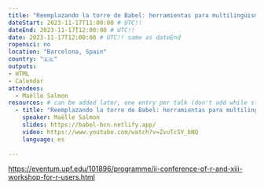 ```yaml
---
title: "Reemplazando la torre de Babel: herramientas para multilingüismo en R"
dateStart: 2023-11-17T11:00:00 # UTC!!
dateEnd: 2023-11-17T12:00:00 # UTC!!
date: 2023-11-17T12:00:00 # UTC!! same as dateEnd
ropensci: no
location: "Barcelona, Spain"
country: "🇪🇸"
outputs: 
- HTML
- Calendar 
attendees:
  - Maëlle Salmon
resources: # can be added later, one entry per talk (don't add while still empty, add once there are resources)
  - title: "Reemplazando la torre de Babel: herramientas para multilingüismo en R"
    speaker: Maëlle Salmon
    slides: https://babel-bcn.netlify.app/
    video: https://www.youtube.com/watch?v=ZvuTcSY_bNQ
    language: es  
  
---
```


https://eventum.upf.edu/101896/programme/ii-conference-of-r-and-xiii-workshop-for-r-users.html

